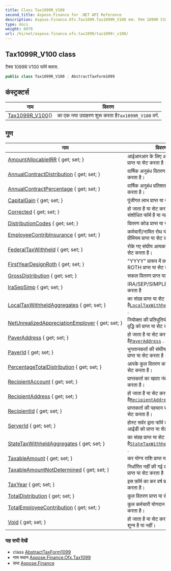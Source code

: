 ```yaml
---
title: Class Tax1099R_V100
second_title: Aspose.Finance for .NET API Reference
description: Aspose.Finance.Ofx.Tax1099.Tax1099R_V100 कक्ष. टैक्स 1099R V100 फर्म क्लस.
type: docs
weight: 6070
url: /hi/net/aspose.finance.ofx.tax1099/tax1099r_v100/
---
```

## Tax1099R_V100 class

टैक्स 1099R V100 फॉर्म क्लास.

```csharp
public class Tax1099R_V100 : AbstractTaxForm1099
```

## कंस्ट्रक्टर्स

| नाम | विवरण |
| --- | --- |
| [Tax1099R_V100](tax1099r_v100/)() | का एक नया उदाहरण शुरू करता है`Tax1099R_V100` वर्ग. |

## गुण

| नाम | विवरण |
| --- | --- |
| [AmountAllocableIRR](../../aspose.finance.ofx.tax1099/tax1099r_v100/amountallocableirr/) { get; set; } | आईआरआर के लिए आवंटित राशि को प्राप्त या सेट करता है। |
| [AnnualContractDistribution](../../aspose.finance.ofx.tax1099/tax1099r_v100/annualcontractdistribution/) { get; set; } | वार्षिक अनुबंध वितरण प्राप्त या सेट करता है। |
| [AnnualContractPercentage](../../aspose.finance.ofx.tax1099/tax1099r_v100/annualcontractpercentage/) { get; set; } | वार्षिक अनुबंध प्रतिशत प्राप्त या सेट करता है। |
| [CapitalGain](../../aspose.finance.ofx.tax1099/tax1099r_v100/capitalgain/) { get; set; } | पूंजीगत लाभ प्राप्त या सेट करता है। |
| [Corrected](../../aspose.finance.ofx.tax1099/abstracttaxform1099/corrected/) { get; set; } | हो जाता है या सेट करता है कि यह एक संशोधित फॉर्म है या नहीं। |
| [DistributionCodes](../../aspose.finance.ofx.tax1099/tax1099r_v100/distributioncodes/) { get; set; } | वितरण कोड प्राप्त या सेट करता है। |
| [EmployeeContribInsurance](../../aspose.finance.ofx.tax1099/tax1099r_v100/employeecontribinsurance/) { get; set; } | कर्मचारी/नामित रोथ योगदान, बीमा प्रीमियम प्राप्त या सेट करता है। |
| [FederalTaxWithheld](../../aspose.finance.ofx.tax1099/tax1099r_v100/federaltaxwithheld/) { get; set; } | रोके गए संघीय आयकर को प्राप्त या सेट करता है। |
| [FirstYearDesignRoth](../../aspose.finance.ofx.tax1099/tax1099r_v100/firstyeardesignroth/) { get; set; } | "YYYY" प्रारूप में प्रथम वर्ष निर्दिष्ट ROTH प्राप्त या सेट करता है। |
| [GrossDistribution](../../aspose.finance.ofx.tax1099/tax1099r_v100/grossdistribution/) { get; set; } | सकल वितरण प्राप्त या सेट करता है। |
| [IraSepSimp](../../aspose.finance.ofx.tax1099/tax1099r_v100/irasepsimp/) { get; set; } | IRA/SEP/SIMPLE. प्राप्त या सेट करता है |
| [LocalTaxWithheldAggregates](../../aspose.finance.ofx.tax1099/tax1099r_v100/localtaxwithheldaggregates/) { get; set; } | का संग्रह प्राप्त या सेट करता है[`LocalTaxWithheldAggregate`](../localtaxwithheldaggregate/) . |
| [NetUnrealizedAppreciationEmployer](../../aspose.finance.ofx.tax1099/tax1099r_v100/netunrealizedappreciationemployer/) { get; set; } | नियोक्ता की प्रतिभूतियों में शुद्ध अप्राप्त वृद्धि को प्राप्त या सेट करता है। |
| [PayerAddress](../../aspose.finance.ofx.tax1099/tax1099r_v100/payeraddress/) { get; set; } | हो जाता है या सेट करता है[`PayerAddress`](./payeraddress/) . |
| [PayerId](../../aspose.finance.ofx.tax1099/tax1099r_v100/payerid/) { get; set; } | भुगतानकर्ता की संघीय पहचान संख्या प्राप्त या सेट करता है। |
| [PercentageTotalDistribution](../../aspose.finance.ofx.tax1099/tax1099r_v100/percentagetotaldistribution/) { get; set; } | आपके कुल वितरण का प्रतिशत प्राप्त या सेट करता है। |
| [RecipientAccount](../../aspose.finance.ofx.tax1099/tax1099r_v100/recipientaccount/) { get; set; } | प्राप्तकर्ता का खाता नंबर प्राप्त या सेट करता है। |
| [RecipientAddress](../../aspose.finance.ofx.tax1099/tax1099r_v100/recipientaddress/) { get; set; } | हो जाता है या सेट करता है[`RecipientAddress`](./recipientaddress/) . |
| [RecipientId](../../aspose.finance.ofx.tax1099/tax1099r_v100/recipientid/) { get; set; } | प्राप्तकर्ता की पहचान संख्या प्राप्त या सेट करता है। |
| [ServerId](../../aspose.finance.ofx.tax1099/abstracttaxform1099/serverid/) { get; set; } | होस्‍ट सर्वर द्वारा फॉर्म को सौंपी गई आईडी को प्राप्त या सेट करता है। |
| [StateTaxWithheldAggregates](../../aspose.finance.ofx.tax1099/tax1099r_v100/statetaxwithheldaggregates/) { get; set; } | का संग्रह प्राप्त या सेट करता है[`StateTaxWithheldAggregate`](../statetaxwithheldaggregate/) . |
| [TaxableAmount](../../aspose.finance.ofx.tax1099/tax1099r_v100/taxableamount/) { get; set; } | कर योग्य राशि प्राप्त या सेट करता है। |
| [TaxableAmountNotDetermined](../../aspose.finance.ofx.tax1099/tax1099r_v100/taxableamountnotdetermined/) { get; set; } | निर्धारित नहीं की गई कर योग्य राशि प्राप्त या सेट करता है |
| [TaxYear](../../aspose.finance.ofx.tax1099/abstracttaxform1099/taxyear/) { get; set; } | इस फ़ॉर्म का कर वर्ष प्राप्त या सेट करता है। |
| [TotalDistribution](../../aspose.finance.ofx.tax1099/tax1099r_v100/totaldistribution/) { get; set; } | कुल वितरण प्राप्त या सेट करता है। |
| [TotalEmployeeContribution](../../aspose.finance.ofx.tax1099/tax1099r_v100/totalemployeecontribution/) { get; set; } | कुल कर्मचारी योगदान प्राप्त या सेट करता है। |
| [Void](../../aspose.finance.ofx.tax1099/abstracttaxform1099/void/) { get; set; } | हो जाता है या सेट करता है कि फॉर्म शून्य है या नहीं। |

### यह सभी देखें

* class [AbstractTaxForm1099](../abstracttaxform1099/)
* नाम स्थान [Aspose.Finance.Ofx.Tax1099](../../aspose.finance.ofx.tax1099/)
* सभा [Aspose.Finance](../../)


